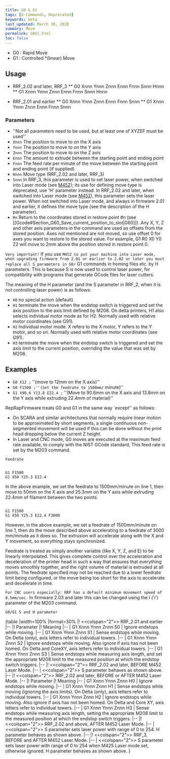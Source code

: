 ```yaml
---
title: G0 & G1
tags: [G-Commands, Deprecated] 
keywords: beta 
last_updated: March 30, 2020 
summary: Move 
permalink: G0G1.html
toc: false 
---
```



* G0 : Rapid Move
* G1 : Controlled *(linear) Move

## Usage

* RRF_2.02 and later, RRF_3
** G0 Xnnn Ynnn Znnn Ennn Fnnn Snnn Hnnn
** G1 Xnnn Ynnn Znnn Ennn Fnnn Snnn Hnnn

* RRF_2.01 and earlier
** G0 Xnnn Ynnn Znnn Ennn Fnnn Snnn
** G1 Xnnn Ynnn Znnn Ennn Fnnn Snnn

### Parameters

* ''Not all parameters need to be used, but at least one of XYZEF must be used''
* `Xnnn` The position to move to on the X axis
* `Ynnn` The position to move to on the Y axis
* `Znnn` The position to move to on the Z axis
* `Ennn` The amount to extrude between the starting point and ending point
* `Fnnn` The feed rate per minute of the move between the starting point and ending point (if supplied)
* `Hnnn` Move type (RRF_2.02 and later, RRF_3)
* `Snnn` In RRF_3, this parameter is used to set laser power, when switched into Laser mode  (see [M452](M452.html)); its use for defining move type is deprecated, use 'H' parameter instead. In RRF_2.02 and later, when switched into Laser mode (see [M452](M452.html)), this parameter sets the laser power.  When not switched into Laser mode, and always in firmware 2.01 and earlier, it defines the move type (see the description of the H parameter).
* `Rn` Return to the coordinates stored in restore point #n (see [[Gcode#Section_G60_Save_current_position_to_slot|G60]]). Any  X, Y, Z and other axis parameters in the command are used as offsets from the stored position. Axes not mentioned are not moved, so use offset 0 for axes you want to restore to the stored value. For example, G1 R0 X0 Y0 Z2 will move to 2mm above the position stored in restore point 0.

`Very important!` If you use ` M452 to put your machine into Laser mode, when upgrading firmware from 2.01 or earlier to 2.02 or later you must replace all S parameters in G0/ ` G1 commands in homing files etc. by H parameters. This is because S is now used to control laser power, for compatibility with programs that generate GCode files for laser cutters.

The meaning of the H parameter (and the S parameter in RRF_2, when it is not controlling laser power) is as follows:

* `H0` no special action (default)
* `H1` terminate the move when the endstop switch is triggered and set the axis position to the axis limit defined by M208. On delta printers, H1 also selects individual motor mode as for H2. Normally used with relative motor coordinates (see G91).
* `H2` Individual motor mode. X refers to the X motor, Y refers to the Y motor, and so on. Normally used with relative motor coordinates (see G91).
* `H3` terminate the move when the endstop switch is triggered and set the axis limit to the current position, overriding the value that was set by M208.

## Examples

* ` G0 X12 ; ` ''(move to 12mm on the X axis)''
* ` G0 F1500 ;''(Set the feedrate to 1500mm/ ` minute)''
* ` G1 X90.6 Y13.8 E22.4 ; ` ''(Move to 90.6mm on the X axis and 13.8mm on the Y axis while extruding 22.4mm of material)''

RepRapFirmware treats G0 and G1 in the same way `except'' as follows:

* On SCARA and similar architectures that normally require linear motion to be approximated by short segments, a single continuous non-segmented movement will be used if this can be done without the print head dropping below the current Z height.
* In Laser and CNC mode, G0 moves are executed at the maximum feed rate available, to comply with the NIST GCode standard, This feed rate is set by the M203 command.

`Feedrate`

```

G1 F1500
G1 X50 Y25.3 E22.4

```

In the above example, we set the feedrate to 1500mm/minute on line 1, then move to 50mm on the X axis and 25.3mm on the Y axis while extruding 22.4mm of filament between the two points.

```

G1 F1500
G1 X50 Y25.3 E22.4 F3000

```

However, in the above example, we set a feedrate of 1500mm/minute on line 1, then do the move described above accelerating to a feedrate of 3000 mm/minute as it does so. The extrusion will accelerate along with the X and Y movement, so everything stays synchronized.

Feedrate is treated as simply another variable (like X, Y, Z, and E) to be linearly interpolated. This gives complete control over the acceleration and deceleration of the printer head in such a way that ensures that everything moves smoothly together, and the right volume of material is extruded at all points. The feedrate specified may not be reached due to a lower feedrate limit being configured, or the move being too short for the axis to accelerate and decelerate in time.

`For CNC users especially: RRF has a default minimum movement speed of 0.5mm/sec.` In firmware 2.03 and later this can be changed using the I ('i') parameter of the M203 command.

`G0/G1 S and H parameter`

{table
|width=100%
|format=30%
|! <<colspan="2">> RRF_2.01 and earlier
|--
|! Parameter
|! Meaning
|--
| G1 Xnnn Ynnn Znnn S0
| Ignore endstops while moving.
|--
| G1 Xnnn Ynnn Znnn S1
| Sense endstops while moving. On Delta (only), axis letters refer to individual towers.
|--
| G1 Xnnn Ynnn Znnn S2
| Ignore endstops while moving. Also ignore if axis has not been homed. On Delta and CoreXY, axis letters refer to individual towers.
|--
| G1 Xnnn Ynnn Znnn S3
| Sense endstops while measuring axis length, and set the appropriate M208 limit to the measured position at which the endstop switch triggers.
|--
|! <<colspan="2">> RRF_2.02 and later, BEFORE M452 Laser Mode.
|--
| <<colspan="2">> S parameter behaves as shown above.
|--
|! <<colspan="2">> RRF_2.02 and later, BEFORE or AFTER M452 Laser Mode.
|--
|! Parameter
|! Meaning
|--
| G1 Xnnn Ynnn Znnn H0
| Ignore endstops while moving.
|--
| G1 Xnnn Ynnn Znnn H1
| Sense endstops while moving (ignoring the axis limits). On Delta (only), axis letters refer to individual towers.
|--
| G1 Xnnn Ynnn Znnn H2
| Ignore endstops while moving. Also ignore if axis has not been homed. On Delta and Core XY, axis letters refer to individual towers.
|--
| G1 Xnnn Ynnn Znnn H3
| Sense endstops while measuring axis length, setting the appropriate M208 limit to the measured position at which the endstop switch triggers.
|--
|! <<colspan="2">> RRF_2.02 and above, AFTER M452 Laser Mode.
|--
| <<colspan="2">> S parameter sets laser power with range of 0 to 254.  H parameter behaves as shown above.
|--
|! <<colspan="2">> RRF_3, BEFORE and AFTER M452 Laser Mode.
|--
| <<colspan="2">> S parameter sets laser power with range of 0 to 254 when M425 Laser mode set, otherwise ignored. H parameter behaves as shown above.
}

